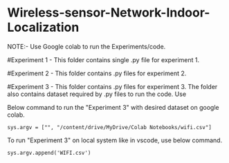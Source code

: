 # Wireless-sensor-Network-Indoor-Localization

NOTE:- Use Google colab to run the Experiments/code. 

#Experiment 1 - This folder contains single .py file for experiment 1.

#Experiment 2 - This folder contains .py files for experiment 2.

#Experiment 3 - This folder contains .py files for experiment 3. The folder also contains dataset required by .py files to run the code. Use 

Below command to run the "Experiment 3" with desired dataset on google colab.

	sys.argv = ["", "/content/drive/MyDrive/Colab Notebooks/wifi.csv"]

To run "Experiment 3" on local system like in vscode, use below command.

	sys.argv.append('WIFI.csv')
